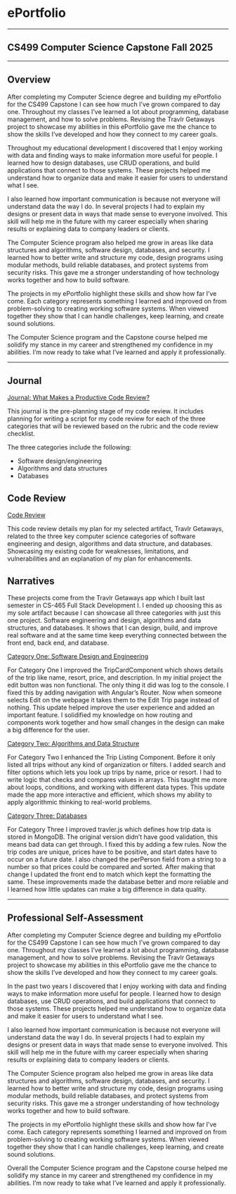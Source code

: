 # ePortfolio

---

## CS499 Computer Science Capstone Fall 2025

---

## Overview

After completing my Computer Science degree and building my ePortfolio for the CS499 Capstone I can see how much I’ve grown compared to day one. Throughout my classes I’ve learned a lot about programming, database management, and how to solve problems. Revising the Travlr Getaways project to showcase my abilities in this ePortfolio gave me the chance to show the skills I’ve developed and how they connect to my career goals.

Throughout my educational development I discovered that I enjoy working with data and finding ways to make information more useful for people. I learned how to design databases, use CRUD operations, and build applications that connect to those systems. These projects helped me understand how to organize data and make it easier for users to understand what I see. 

I also learned how important communication is because not everyone will understand data the way I do. In several projects I had to explain my designs or present data in ways that made sense to everyone involved. This skill will help me in the future with my career especially when sharing results or explaining data to company leaders or clients.

The Computer Science program also helped me grow in areas like data structures and algorithms, software design, databases, and security. I learned how to better write and structure my code, design programs using modular methods, build reliable databases, and protect systems from security risks. This gave me a stronger understanding of how technology works together and how to build software.

The projects in my ePortfolio highlight these skills and show how far I’ve come. Each category represents something I learned and improved on from problem-solving to creating working software systems. When viewed together they show that I can handle challenges, keep learning, and create sound solutions.

The Computer Science program and the Capstone course helped me solidify my stance in my career and strengthened my confidence in my abilities. I’m now ready to take what I’ve learned and apply it professionally.


---

## Journal

[Journal: What Makes a Productive Code Review?](https://github.com/mkloc2020/CS499-ePortfolio/blob/main/Journal%201.docx)

This journal is the pre-planning stage of my code review. It includes planning for writing a script for my code review for each of the three categories that will be reviewed based on the rubric and the code review checklist.

The three categories include the following: 

- Software design/engineering
- Algorithms and data structures
- Databases

## Code Review

[Code Review](https://www.dailymotion.com/video/x9rt22q "CS499 Code Review Video")

This code review details my plan for my selected artifact, Travlr Getaways, related to the three key computer science categories of software engineering and design, algorithms and data structure, and databases. Showcasing my existing code for weaknesses, limitations, and vulnerabilities and an explanation of my plan for enhancements.


## Narratives

These projects come from the Travlr Getaways app which I built last semester in CS-465 Full Stack Development I. I ended up choosing this as my sole artifact because I can showcase all three categories with just this one project. Software engineering and design, algorithms and data structures, and databases. It shows that I can design, build, and improve real software and at the same time keep everything connected between the front end, back end, and database.

[Category One: Software Design and Engineering](https://github.com/mkloc2020/CS499-ePortfolio/blob/main/Milestone%20Two.docx)

For Category One I improved the TripCardComponent which shows details of the trip like name, resort, price, and description. In my initial project the edit button was non functional. The only thing it did was log to the console. I fixed this by adding navigation with Angular’s Router. Now when someone selects Edit on the webpage it takes them to the Edit Trip page instead of nothing. This update helped improve the user experience and added an important feature. I solidified my knowledge on how routing and components work together and how small changes in the design can make a big difference for the user. 


[Category Two: Algorithms and Data Structure](https://github.com/mkloc2020/CS499-ePortfolio/blob/main/Milestone%20Three.docx)

For Category Two I enhanced the Trip Listing Component. Before it only listed all trips without any kind of organization or filters. I added search and filter options which lets you look up trips by name, price or resort. I had to write logic that checks and compares values in arrays. This taught me more about loops, conditions, and working with different data types. This update made the app more interactive and efficient, which shows my ability to apply algorithmic thinking to real-world problems.


[Category Three: Databases](https://github.com/mkloc2020/CS499-ePortfolio/blob/main/Milestone%20Four.docx)</br>

For Category Three I improved travler.js which defines how trip data is stored in MongoDB. The original version didn’t have good validation, this means bad data can get through. I fixed this by adding a few rules. Now the trip codes are unique, prices have to be positive, and start dates have to occur on a future date. I also changed the perPerson field from a string to a number so that prices could be compared and sorted. After making that change I updated the front end to match which kept the formatting the same. These improvements made the database better and more reliable and I learned how little updates can make a big difference in data quality.

---

## Professional Self-Assessment

After completing my Computer Science degree and building my ePortfolio for the CS499 Capstone I can see how much I’ve grown compared to day one. Throughout my classes I’ve learned a lot about programming, database management, and how to solve problems. Revising the Travlr Getaways project to showcase my abilities in this ePortfolio gave me the chance to show the skills I’ve developed and how they connect to my career goals.

In the past two years I discovered that I enjoy working with data and finding ways to make information more useful for people. I learned how to design databases, use CRUD operations, and build applications that connect to those systems. These projects helped me understand how to organize data and make it easier for users to understand what I see. 

I also learned how important communication is because not everyone will understand data the way I do. In several projects I had to explain my designs or present data in ways that made sense to everyone involved. This skill will help me in the future with my career especially when sharing results or explaining data to company leaders or clients.

The Computer Science program also helped me grow in areas like data structures and algorithms, software design, databases, and security. I learned how to better write and structure my code, design programs using modular methods, build reliable databases, and protect systems from security risks. This gave me a stronger understanding of how technology works together and how to build software.

The projects in my ePortfolio highlight these skills and show how far I’ve come. Each category represents something I learned and improved on from problem-solving to creating working software systems. When viewed together they show that I can handle challenges, keep learning, and create sound solutions.

Overall the Computer Science program and the Capstone course helped me solidify my stance in my career and strengthened my confidence in my abilities. I’m now ready to take what I’ve learned and apply it professionally.

